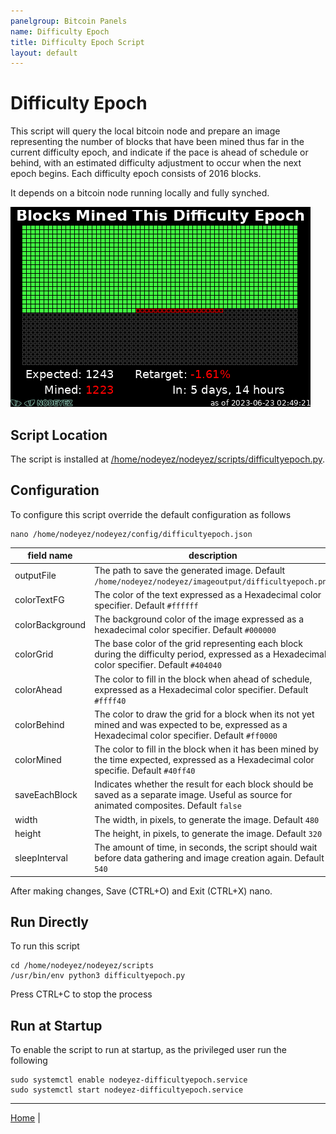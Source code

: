 ```yaml
---
panelgroup: Bitcoin Panels
name: Difficulty Epoch
title: Difficulty Epoch Script
layout: default
---
```


# Difficulty Epoch

This script will query the local bitcoin node and prepare an image representing
the number of blocks that have been mined thus far in the current difficulty
epoch, and indicate if the pace is ahead of schedule or behind, with an 
estimated difficulty adjustment to occur when the next epoch begins. Each
difficulty epoch consists of 2016 blocks. 

It depends on a bitcoin node running locally and fully synched.

![difficulty epoch image sample showing several blocks mined, and ahead of schedule](../images/difficultyepoch.png)

## Script Location
The script is installed at
[/home/nodeyez/nodeyez/scripts/difficultyepoch.py](../scripts/difficultyepoch.py).

## Configuration

To configure this script override the default configuration as follows

```shell
nano /home/nodeyez/nodeyez/config/difficultyepoch.json
```

| field name | description |
| --- | --- |
| outputFile | The path to save the generated image. Default `/home/nodeyez/nodeyez/imageoutput/difficultyepoch.png` |
| colorTextFG | The color of the text expressed as a Hexadecimal color specifier. Default `#ffffff` |
| colorBackground | The background color of the image expressed as a hexadecimal color specifier. Default `#000000` |
| colorGrid | The base color of the grid representing each block during the difficulty period, expressed as a Hexadecimal color specifier. Default `#404040` |
| colorAhead | The color to fill in the block when ahead of schedule, expressed as a Hexadecimal color specifier. Default `#ffff40` |
| colorBehind | The color to draw the grid for a block when its not yet mined and was expected to be, expressed as a Hexadecimal color specifier. Default `#ff0000` |
| colorMined | The color to fill in the block when it has been mined by the time expected, expressed as a Hexadecimal color specifie. Default `#40ff40` |
| saveEachBlock | Indicates whether the result for each block should be saved as a separate image. Useful as source for animated composites. Default `false` |
| width | The width, in pixels, to generate the image. Default `480` |
| height | The height, in pixels, to generate the image. Default `320` |
| sleepInterval | The amount of time, in seconds, the script should wait before data gathering and image creation again. Default `540` |

After making changes, Save (CTRL+O) and Exit (CTRL+X) nano.


## Run Directly

To run this script

```shell
cd /home/nodeyez/nodeyez/scripts
/usr/bin/env python3 difficultyepoch.py
```

Press CTRL+C to stop the process


## Run at Startup

To enable the script to run at startup, as the privileged user run the following

```shell
sudo systemctl enable nodeyez-difficultyepoch.service
sudo systemctl start nodeyez-difficultyepoch.service
```

---

[Home](../) | 

